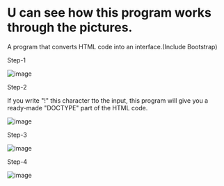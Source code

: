 # U can see how this program works through the pictures.

A program that converts HTML code into an interface.(Include Bootstrap)

Step-1

![image](https://github.com/definem/code-to-interface/assets/120991965/93d9b37a-6f40-4525-9a80-9a19e9fa7ecd)

Step-2

If you write "!" this character tto the input, this program will give you a ready-made "DOCTYPE" part of the HTML code.

![image](https://github.com/definem/code-to-interface/assets/120991965/03fd6cdd-68bf-4bff-a610-75505d622946)

Step-3

![image](https://github.com/definem/code-to-interface/assets/120991965/31fcba39-b79e-43e6-b91d-db94163ef63a)

Step-4

![image](https://github.com/definem/code-to-interface/assets/120991965/367691a7-77c5-4e95-ab6b-2a4152376f12)
